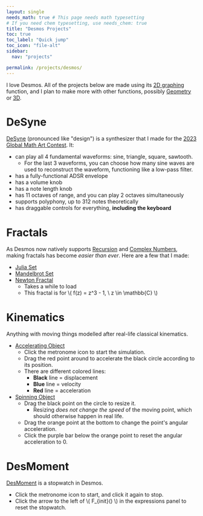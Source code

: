 ```yaml
---
layout: single
needs_math: true # This page needs math typesetting
# If you need chem typesetting, use needs_chem: true
title: "Desmos Projects"
toc: true
toc_label: "Quick jump"
toc_icon: "file-alt"
sidebar:
  nav: "projects"

permalink: /projects/desmos/
---
```

I love Desmos. All of the projects below are made using its [2D graphing](https://www.desmos.com/calculator) function, and I plan to make more with other functions, possibly [Geometry](https://www.desmos.com/geometry) or [3D](https://www.desmos.com/3d).

# DeSyne
[DeSyne](https://www.desmos.com/calculator/twlat5kmup) (pronounced like "design") is a synthesizer that I made for the [2023 Global Math Art Contest](https://www.desmos.com/art-2023).
It:
- can play all 4 fundamental waveforms: sine, triangle, square, sawtooth.
  - For the last 3 waveforms, you can choose how many sine waves are used to reconstruct the waveform, functioning like a low-pass filter.
- has a fully-functional ADSR envelope
- has a volume knob
- has a note length knob
- has 11 octaves of range, and you can play 2 octaves simultaneously
- supports polyphony, up to 312 notes theoretically
- has draggable controls for everything, **including the keyboard**

# Fractals
As Desmos now natively supports [Recursion](https://help.desmos.com/hc/en-us/articles/25917735966989-Recursion) and [Complex Numbers](https://help.desmos.com/hc/en-us/articles/31103542590733-Complex-Numbers), making fractals has become *easier than ever*. Here are a few that I made:
- [Julia Set](https://www.desmos.com/calculator/zm2qtvihoc)
- [Mandelbrot Set](https://www.desmos.com/calculator/x9whrwtwqx)
- [Newton Fractal](https://www.desmos.com/calculator/nkzdrwtnhu)
  - Takes a while to load
  - This fractal is for \\( f(z) = z^3 - 1, \ z \in \mathbb{C} \\)

# Kinematics
Anything with moving things modelled after real-life classical kinematics.
- [Accelerating Object](https://www.desmos.com/calculator/tn45iczs6m)
  - Click the metronome icon to start the simulation.
  - Drag the red point around to accelerate the black circle according to its position.
  - There are different colored lines:
    - **Black** line = displacement
    - **Blue** line = velocity
    - **Red** line = acceleration
- [Spinning Object](https://www.desmos.com/calculator/sgaji4l0mo)
  - Drag the black point on the circle to resize it.
    - Resizing *does not change the speed* of the moving point, which should otherwise happen in real life.
  - Drag the orange point at the bottom to change the point's angular acceleration.
  - Click the purple bar below the orange point to reset the angular acceleration to 0.

# DesMoment
[DesMoment](https://www.desmos.com/calculator/u57xjpsbnv) is a stopwatch in Desmos.
- Click the metronome icon to start, and click it again to stop.
- Click the arrow to the left of \\( F_{init}() \\) in the expressions panel to reset the stopwatch.
